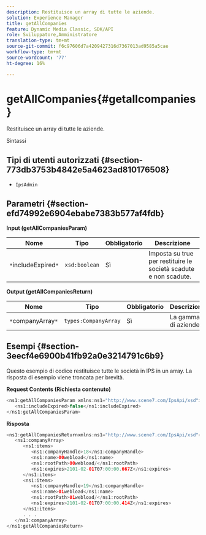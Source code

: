 ```yaml
---
description: Restituisce un array di tutte le aziende.
solution: Experience Manager
title: getAllCompanies
feature: Dynamic Media Classic, SDK/API
role: Sviluppatore,Amministratore
translation-type: tm+mt
source-git-commit: f6c97606d7a4209427316d7367013ad9585a5cae
workflow-type: tm+mt
source-wordcount: '77'
ht-degree: 16%

---
```



# getAllCompanies{#getallcompanies}

Restituisce un array di tutte le aziende.

Sintassi

## Tipi di utenti autorizzati {#section-773db3753b4842e5a4623ad810176508}

* `IpsAdmin`

## Parametri {#section-efd74992e6904ebabe7383b577af4fdb}

**Input (getAllCompaniesParam)**

| Nome | Tipo | Obbligatorio | Descrizione |
|---|---|---|---|
| `*`includeExpired`*` | `xsd:boolean` | Sì | Imposta su true per restituire le società scadute e non scadute. |

**Output (getAllCompaniesReturn)**

| Nome | Tipo | Obbligatorio | Descrizione |
|---|---|---|---|
| `*`companyArray`*` | `types:CompanyArray` | Sì | La gamma di aziende. |

## Esempi {#section-3eecf4e6900b41fb92a0e3214791c6b9}

Questo esempio di codice restituisce tutte le società in IPS in un array. La risposta di esempio viene troncata per brevità.

**Request Contents (Richiesta contenuto)**

```java
<ns1:getAllCompaniesParam xmlns:ns1="http://www.scene7.com/IpsApi/xsd">
   <ns1:includeExpired>false</ns1:includeExpired>
</ns1:getAllCompaniesParam>
```

**Risposta**

```java
<ns1:getAllCompaniesReturnxmlns:ns1="http://www.scene7.com/IpsApi/xsd">
   <ns1:companyArray>
      <ns1:items>
         <ns1:companyHandle>18</ns1:companyHandle>
         <ns1:name>00webload</ns1:name>
         <ns1:rootPath>00webload/</ns1:rootPath>
         <ns1:expires>2101-02-01T07:00:00.667Z</ns1:expires>
      </ns1:items>
      <ns1:items>
         <ns1:companyHandle>19</ns1:companyHandle>
         <ns1:name>01webload</ns1:name>
         <ns1:rootPath>01webload/</ns1:rootPath>
         <ns1:expires>2101-02-01T07:00:00.414Z</ns1:expires>
      </ns1:items>
      . . .
   </ns1:companyArray>
</ns1:getAllCompaniesReturn>
```

